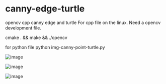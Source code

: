 # canny-edge-turtle
opencv cpp canny edge and turtle
For cpp file on the linux. 
Need a opencv development file.

cmake . && make && ./opencv


for python file 
python img-canny-point-turtle.py

![image](https://user-images.githubusercontent.com/49458946/130325961-e345a18e-efff-4812-bf92-3640b359601d.png)





![image](https://user-images.githubusercontent.com/49458946/130326032-6ac25df0-8b1e-4f7f-9276-5a3f08e12fcf.png)

![image](https://user-images.githubusercontent.com/49458946/130325950-411ef3f8-f501-4c4a-9ff5-f25a0602c117.png)
